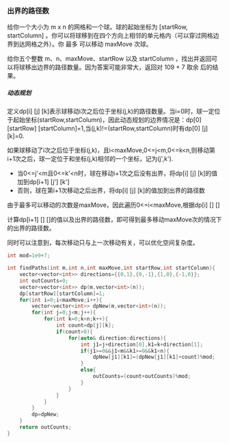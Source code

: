 ### 出界的路径数

给你一个大小为 m x n 的网格和一个球。球的起始坐标为 [startRow, startColumn] 。你可以将球移到在四个方向上相邻的单元格内（可以穿过网格边界到达网格之外）。你 最多 可以移动 maxMove 次球。

给你五个整数 m、n、maxMove、startRow 以及 startColumn ，找出并返回可以将球移出边界的路径数量。因为答案可能非常大，返回对 109 + 7 取余 后的结果。



##### 动态规划

定义dp[i] [j] [k]表示球移动i次之后位于坐标(j,k)的路径数量。当i=0时，球一定位于起始坐标(startRow,startColumn)，因此动态规划的边界情况是：dp[0] [startRow] [startColumn]=1,当(j,k)!=(startRow,startColumn)时有dp[0] [j] [k]=0.

如果球移动了i次之后位于坐标(j,k)，且i<maxMove,0<=j<m,0<=k<n,则移动第i+1次之后，球一定位于和坐标(j,k)相邻的一个坐标，记为(j',k').

- 当0<=j'<m且0<=k'<n时，球在移动i+1次之后没有出界，将dp[i] [j] [k]的值加到dp[i+1] [j'] [k']
- 否则，球在第i+1次移动之后出界，将dp[i] [j] [k]的值加到出界的路径数

由于最多可以移动的次数是maxMove，因此遍历0<=i<maxMove,根据dp[i] [] []

计算dp[i+1] [] []的值以及出界的路径数，即可得到最多移动maxMove次的情况下的出界的路径数。

同时可以注意到，每次移动只与上一次移动有关，可以优化空间复杂度。

```c++
int mod=1e9+7;

int findPaths(int m,int n,int maxMove,int startRow,int startColumn){
	vector<vector<int>> directions={{0,1},{0,-1},{1,0},{-1,0}};
	int outCounts=0;
	vector<vector<int>> dp(m,vector<int>(n));
	dp[startRow][startColumn]=1;
	for(int i=0;i<maxMove;i++){
		vector<vector<int>> dpNew(m,vector<int>(n));
		for(int j=0;j<m;j++){
			for(int k=0;k<n;k++){
				int count=dp[j][k];
				if(count>0){
					for(auto& direction:directions){
						int j1=j+direction[0],k1=k+direction[1];
						if(j1>=0&&j1<m&&k1>=0&&k1<n){
							dpNew[j1][k1]=(dpNew[j1][k1]+count)%mod;
						}
						else{
							outCounts=(count+outCounts)%mod;
						}
					}
				}
			}
		}
		dp=dpNew;
	}
	return outCounts;
}
```

